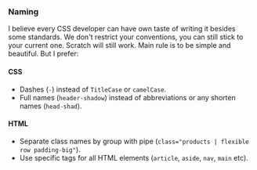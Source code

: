 ### Naming

I believe every CSS developer can have own taste of writing it besides some standards. We don't restrict your conventions, you can still stick to your current one. Scratch will still work. Main rule is to be simple and beautiful. But I prefer:

#### CSS
- Dashes (`-`) instead of `TitleCase` or `camelCase`.
- Full names (`header-shadow`) instead of abbreviations or any shorten names (`head-shad`).

#### HTML
- Separate class names by group with pipe (`class="products | flexible row padding-big"`).
- Use specific tags for all HTML elements (`article`, `aside`, `nav`, `main` etc).
